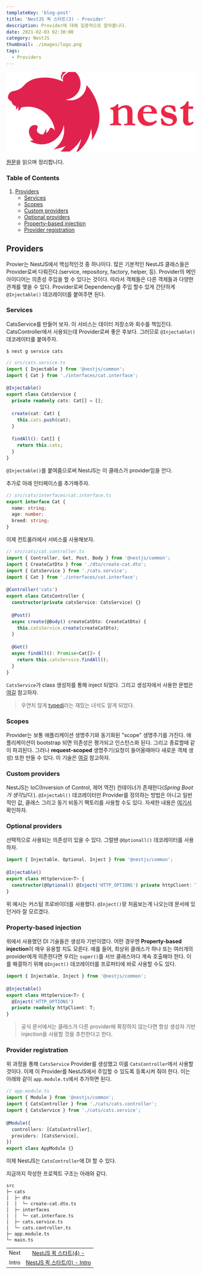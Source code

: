 ```yaml
---
templateKey: 'blog-post'
title: 'NestJS 퀵 스타트(3) - Provider'
description: Provider에 대해 집중적으로 알아봅니다.
date: 2021-02-03 02:30:00
category: NestJS
thumbnail: ./images/logo.png
tags:
  - Providers
---
```


![NestJS Logo](./images/logo.png)

[원문](https://docs.nestjs.com/providers)을 읽으며 정리합니다.

### Table of Contents

1. [Providers](#providers)
   - [Services](#services)
   - [Scopes](#scopes)
   - [Custom providers](#custom-providers)
   - [Optional providers](#optional-providers)
   - [Property-based injection](#property-based-injection)
   - [Provider registration](#provider-registration)

## Providers

Provier는 NestJS에서 핵심적인것 중 하나이다. 많은 기본적인 NestJS 클래스들은 Provider로써 다뤄진다.(service, repository, factory, helper, 등). Provider의 메인 아이디어는 의존성 주입을 할 수 있다는 것이다. 따라서 객체들은 다른 객체들과 다양한 관계를 맺을 수 있다. Provider로써 Dependency를 주입 할수 있게 간단하게 `@Injectable()` 데코레이터를 붙여주면 된다.

### Services

CatsService를 만들어 보자. 이 서비스는 데이터 저장소와 회수를 책임진다. CatsController에서 사용되는데 Provider로써 좋은 후보다. 그러므로 `@Injectable()` 데코레이터를 붙여주자.

```shell
$ nest g service cats
```

```ts
// src/cats.service.ts
import { Injectable } from '@nestjs/common';
import { Cat } from './interfaces/cat.interface';

@Injectable()
export class CatsService {
  private readonly cats: Cat[] = [];

  create(cat: Cat) {
    this.cats.push(cat);
  }

  findAll(): Cat[] {
    return this.cats;
  }
}
```

`@Injectable()`를 붙여줌으로써 NestJS는 이 클래스가 provider임을 안다.

추가로 아래 인터페이스를 추가해주자.

```ts
// src/cats/interfaces/cat.interface.ts
export interface Cat {
  name: string;
  age: number;
  breed: string;
}
```

이제 컨트롤러에서 서비스를 사용해보자.

```ts
// src/cats/cat.controller.ts
import { Controller, Get, Post, Body } from '@nestjs/common';
import { CreateCatDto } from './dto/create-cat.dto';
import { CatsService } from './cats.service';
import { Cat } from './interfaces/cat.interface';

@Controller('cats')
export class CatsController {
  constructor(private catsService: CatsService) {}

  @Post()
  async create(@Body() createCatDto: CreateCatDto) {
    this.catsService.create(createCatDto);
  }

  @Get()
  async findAll(): Promise<Cat[]> {
    return this.catsService.findAll();
  }
}
```

`CatsService`가 class 생성자를 통해 inject 되었다. 그리고 생성자에서 사용한 문법은 [여길](https://www.typescriptlang.org/docs/handbook/classes.html#parameter-properties) 참고하자.

> 우연치 않게 [typedi](https://www.google.com/search?q=typedi&oq=typedi&aqs=chrome..69i57.165j0j1&sourceid=chrome&ie=UTF-8)라는 재밌는 녀석도 알게 되었다.

### Scopes

Provider는 보통 애플리케이션 생명주기와 동기화된 "scope" 생명주기를 가진다. 애플리케이션이 bootstrap 되면 의존성은 평가되고 인스턴스화 된다. 그리고 종료할때 같이 파괴된다. 그러나 **request-scoped** 생명주기(요청이 들어올때마다 새로운 객체 생성) 또한 만들 수 있다. 이 기술은 [여길](https://docs.nestjs.com/fundamentals/injection-scopes) 참고하자.

### Custom providers

NestJS는 IoC(Inversion of Control, 제어 역전) 컨테이너가 존재한다(*Spring Boot가 생각났다.*). `@Injectabl()` 데코레이터만 Provider를 정의하는 방법은 아니고 일반적인 값, 클래스 그리고 동기 비동기 팩토리를 사용할 수도 있다. 자세한 내용은 [여기서](https://docs.nestjs.com/fundamentals/custom-providers) 확인하자.

### Optional providers

선택적으로 사용되는 의존성이 있을 수 있다. 그럴땐 `@Optionall()` 데코레이터를 사용하자.

```ts
import { Injectable, Optional, Inject } from '@nestjs/common';

@Injectable()
export class HttpService<T> {
  constructor(@Optional() @Inject('HTTP_OPTIONS') private httpClient: T) {}
}
```

위 예시는 커스텀 프로바이더를 사용했다. `@Inject()`랑 처음보는게 나오는데 문서에 있던거라 잘 모르겠다.

### Property-based injection

위에서 사용했던 DI 기술들은 생성자 기반이였다. 어떤 경우엔 **Property-based injection**이 매우 유용할 지도 모른다. 예를 들어, 최상위 클래스가 하나 또는 여러개의 provider에게 의존한다면 우리는 `super()`를 서브 클래스마다 계속 호출해야 한다. 이를 해결하기 위해 `@Inject()` 데코레이터를 프로퍼티에 바로 사용할 수도 있다.

```ts
import { Injectable, Inject } from '@nestjs/common';

@Injectable()
export class HttpService<T> {
  @Inject('HTTP_OPTIONS')
  private readonly httpClient: T;
}
```

> 공식 문서에서는 클래스가 다른 provider에 확장하지 않는다면 항상 생성자 기반 injection을 사용할 것을 추천한다고 한다.

### Provider registration

위 과정을 통해 `CatsService` Provider를 생성했고 이를 `CatsController`에서 사용할 것이다. 이제 이 Provider를 NestJS에서 주입할 수 있도록 등록시켜 줘야 한다. 이는 아래와 같이 `app.module.ts`에서 추가하면 된다.

```ts
// app.module.ts
import { Module } from '@nestjs/common';
import { CatsController } from './cats/cats.controller';
import { CatsService } from './cats/cats.service';

@Module({
  controllers: [CatsController],
  providers: [CatsService],
})
export class AppModule {}
```

이제 NestJS는 `CatsController`에 DI 할 수 있다.

지금까지 작성한 프로젝트 구조는 아래와 같다.

```
src
├─ cats
│  ├─ dto
│  │  └─ create-cat.dto.ts
│  ├─ interfaces
│  │  └─ cat.interface.ts
│  ├─ cats.service.ts
│  └─ cats.controller.ts
├─ app.module.ts
└─ main.ts
```

|       |                                                               |
| :---: | :-----------------------------------------------------------: |
| Next  | [NestJS 퀵 스타트(4) - ](https://uchanlee.dev/NestJS/quick-start/4) |
| Intro | [NestJS 퀵 스타트(0) - Intro](https://uchanlee.dev/NestJS/quick-start/0) |
